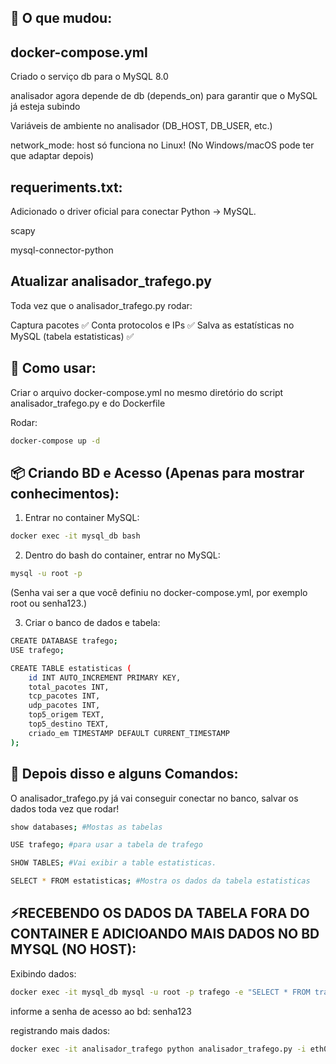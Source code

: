 ## 🧠 O que mudou:

## docker-compose.yml
Criado o serviço db para o MySQL 8.0

analisador agora depende de db (depends_on) para garantir que o MySQL já esteja subindo

Variáveis de ambiente no analisador (DB_HOST, DB_USER, etc.)

network_mode: host só funciona no Linux! (No Windows/macOS pode ter que adaptar depois)


## requeriments.txt:

Adicionado o driver oficial para conectar Python → MySQL.

scapy

mysql-connector-python


## Atualizar analisador_trafego.py

Toda vez que o analisador_trafego.py rodar:

Captura pacotes ✅
Conta protocolos e IPs ✅
Salva as estatísticas no MySQL (tabela estatisticas) ✅

##  📢 Como usar:
Criar o arquivo docker-compose.yml no mesmo diretório do script analisador_trafego.py e do Dockerfile

Rodar:

```bash
docker-compose up -d
```

## 📦 Criando BD e Acesso (Apenas para mostrar conhecimentos):
1. Entrar no container MySQL:

```bash
docker exec -it mysql_db bash
```

2. Dentro do bash do container, entrar no MySQL:

```bash
mysql -u root -p
```
(Senha vai ser a que você definiu no docker-compose.yml, por exemplo root ou senha123.)

3. Criar o banco de dados e tabela:

```bash
CREATE DATABASE trafego;
USE trafego;

CREATE TABLE estatisticas (
    id INT AUTO_INCREMENT PRIMARY KEY,
    total_pacotes INT,
    tcp_pacotes INT,
    udp_pacotes INT,
    top5_origem TEXT,
    top5_destino TEXT,
    criado_em TIMESTAMP DEFAULT CURRENT_TIMESTAMP
);
```

## 🚀 Depois disso e alguns Comandos:

O analisador_trafego.py já vai conseguir conectar no banco, salvar os dados toda vez que rodar!
```bash
show databases; #Mostas as tabelas

USE trafego; #para usar a tabela de trafego

SHOW TABLES; #Vai exibir a table estatisticas.

SELECT * FROM estatisticas; #Mostra os dados da tabela estatisticas
```

## ⚡RECEBENDO OS DADOS DA TABELA FORA DO CONTAINER E ADICIOANDO MAIS DADOS NO BD MYSQL (NO HOST):

Exibindo dados:
```bash
docker exec -it mysql_db mysql -u root -p trafego -e "SELECT * FROM trafego.estatisticas;"
```
informe a senha de acesso ao bd: senha123

registrando mais dados:
```bash
docker exec -it analisador_trafego python analisador_trafego.py -i eth0 -c 1000
```

